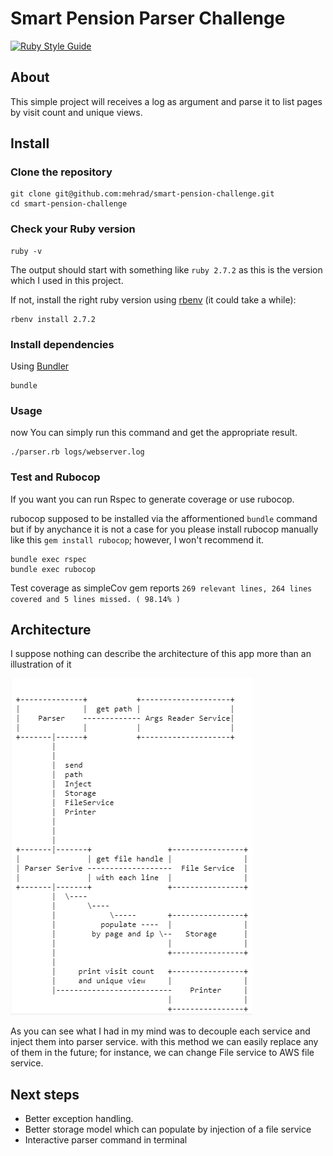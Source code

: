 # Smart Pension Parser Challenge
[![Ruby Style Guide](https://img.shields.io/badge/code_style-rubocop-brightgreen.svg)](https://github.com/rubocop/rubocop)

## About
This simple project will receives a log as argument and parse it to list pages by visit count and unique views.

## Install
### Clone the repository

```shell
git clone git@github.com:mehrad/smart-pension-challenge.git
cd smart-pension-challenge
```

### Check your Ruby version

```shell
ruby -v
```

The output should start with something like `ruby 2.7.2` as this is the version which I used in this project.

If not, install the right ruby version using [rbenv](https://github.com/rbenv/rbenv) (it could take a while):

```shell
rbenv install 2.7.2
```

### Install dependencies

Using [Bundler](https://github.com/bundler/bundler)

```shell
bundle
```

### Usage
now You can simply run this command and get the appropriate result.

```shell
./parser.rb logs/webserver.log
```

### Test and Rubocop
If you want you can run Rspec to generate coverage or use rubocop.

rubocop supposed to be installed via the afformentioned  `bundle` command but if by anychance it is not a case for you
please install rubocop manually like this `gem install rubocop`; however, I won't recommend it.

```shell
bundle exec rspec
bundle exec rubocop
```

Test coverage as simpleCov gem reports 
`269 relevant lines, 264 lines covered and 5 lines missed. ( 98.14% )`


## Architecture

I suppose nothing can describe the architecture of this app more than an illustration of it


![alt text](https://github.com/mehrad/smart-pension-challenge/blob/main/diagram.png?raw=true)                                              

As you can see what I had in my mind was to decouple each service and inject them into parser service. with this method we can easily replace any of them in the future; for instance, we can change File service to AWS file service. 
## Next steps


* Better exception handling.
* Better storage model which can populate by injection of a file service
* Interactive parser command in terminal

